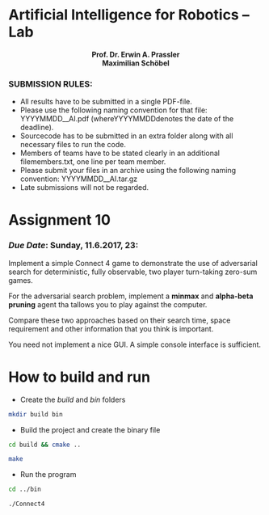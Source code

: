 # Artificial Intelligence for Robotics – Lab
<p align = 'center'>
    <b> Prof. Dr. Erwin A. Prassler </b><br>
    <b> Maximilian Schöbel </b>
</p>

### SUBMISSION RULES:

- All results have to be submitted in a single PDF-file.
- Please use the following naming convention for that file:
    YYYYMMDD_<LastNamesOfGroupMembers>_AI<AssignmentNr>.pdf
    (whereYYYYMMDDdenotes the date of the deadline).
- Sourcecode has to be submitted in an extra folder along with all necessary files to run the code.
- Members of teams have to be stated clearly in an additional filemembers.txt, one line per team member.
- Please submit your files in an archive using the following naming convention:
    YYYYMMDD_<LastNamesOfGroupMembers>_AI<AssignmentNr>.tar.gz
- Late submissions will not be regarded.

# Assignment 10

### *Due Date*: Sunday, 11.6.2017, 23:

Implement a simple Connect 4 game to demonstrate the use of adversarial search for deterministic, fully observable, two player turn-taking zero-sum games.

For the adversarial search problem, implement a **minmax** and **alpha-beta pruning**  agent tha tallows you to play against the computer. 

Compare these two approaches based on their search time, space requirement and other information that you think is important. 

You need not implement a nice GUI. A simple console interface is sufficient.

# How to build and run
- Create the _build_ and _bin_ folders

```sh 
mkdir build bin
```
- Build the project and create the binary file
```sh 
cd build && cmake ..
```
```sh
make
```
- Run the program
```sh 
cd ../bin
```
```sh
./Connect4
```



